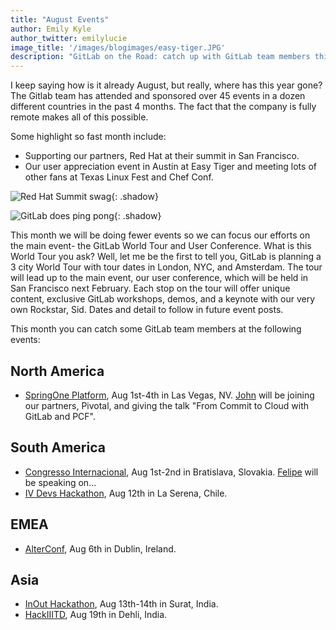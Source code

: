 ```yaml
---
title: "August Events"
author: Emily Kyle
author_twitter: emilylucie
image_title: '/images/blogimages/easy-tiger.JPG'
description: "GitLab on the Road: catch up with GitLab team members this August!"
---
```


I keep saying how is it already August, but really, where has this year gone? The Gitlab team has attended and sponsored over 45 events in a dozen different countries in the past 4 months. The fact that the company is fully remote makes all of this possible.

<!-- more -->

Some highlight so fast month include:

- Supporting our partners, Red Hat at their summit in San Francisco.
- Our user appreciation event in Austin at Easy Tiger and meeting lots of other fans at Texas Linux Fest and Chef Conf.

![Red Hat Summit swag](/images/blogimages/rainbow-stickers.JPG){: .shadow}

![GitLab does ping pong](/images/blogimages/pingpong-swag.JPG){: .shadow}

This month we will be doing fewer events so we can focus our efforts on the main event- the GitLab World Tour and User Conference.
What is this World Tour you ask? Well, let me be the first to tell you, GitLab is planning a 3 city World Tour with tour dates in London, NYC, and Amsterdam. The tour will lead up to the main event, our user conference, which will be held in San Francisco next February. Each stop on the tour will offer unique content, exclusive GitLab workshops, demos, and a keynote with our very own Rockstar, Sid. Dates and detail to follow in future event posts. 

This month you can catch some GitLab team members at the following events:

## North America

- [SpringOne Platform](https://springoneplatform.io/), Aug 1st-4th in Las Vegas, NV. [John] will be joining our partners, Pivotal, and giving the talk "From Commit to Cloud with GitLab and PCF".

## South America

- [Congresso Internacional](http://congresoinnovatics.org/), Aug 1st-2nd in Bratislava, Slovakia. [Felipe] will be speaking on...
- [IV Devs Hackathon](http://ivdevs.com), Aug 12th in La Serena, Chile.

## EMEA

- [AlterConf](https://www.alterconf.com/), Aug 6th in Dublin, Ireland.

## Asia

- [InOut Hackathon](https://hackinout.co/), Aug 13th-14th in Surat, India.
- [HackIIITD](https://hack.iiitd.in/), Aug 19th in Dehli, India.

[team]: https://about.gitlab.com/team/
[John]: https://twitter.com/northrup
[Felipe]: https://twitter.com/juanpintoduran